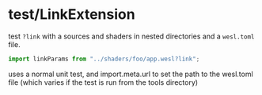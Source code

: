 # test/LinkExtension

test `?link` with a sources and shaders in nested directories and a `wesl.toml` file.

```ts
import linkParams from "../shaders/foo/app.wesl?link";
```

uses a normal unit test, and import.meta.url to set the path to the wesl.toml file
(which varies if the test is run from the tools directory)
